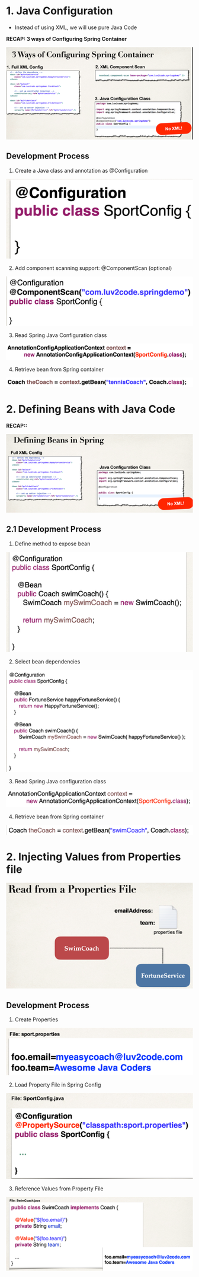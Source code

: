 # 1. Java Configuration

* Instead of using XML, we will use pure Java Code

**RECAP: 3 ways of Configuring Spring Container**

<img src="./public/screenshot/8_ioc_java_code/1.png"/>

## Development Process

1. Create a Java class and annotation as @Configuration
<img src="./public/screenshot/8_ioc_java_code/2.png"/>

2. Add component scanning support: @ComponentScan (optional)
<img src="./public/screenshot/8_ioc_java_code/3.png"/>

3. Read Spring Java Configuration class
<img src="./public/screenshot/8_ioc_java_code/4.png"/>

4. Retrieve bean from Spring container
<img src="./public/screenshot/8_ioc_java_code/5.png"/>

# 2. Defining Beans with Java Code

**RECAP::**

<img src="./public/screenshot/8_ioc_java_code/6.png"/>

## 2.1 Development Process

1. Define method to expose bean
<img src="./public/screenshot/8_ioc_java_code/7.png"/>

2. Select bean dependencies 
<img src="./public/screenshot/8_ioc_java_code/8.png"/>

3. Read Spring Java configuration class
<img src="./public/screenshot/8_ioc_java_code/9.png"/>

4. Retrieve bean from Spring container
<img src="./public/screenshot/8_ioc_java_code/10.png"/>


# 2. Injecting Values from Properties file

<img src="./public/screenshot/8_ioc_java_code/11.png"/>

## Development Process
1. Create Properties
<img src="./public/screenshot/8_ioc_java_code/12.png"/>

2. Load Property File in Spring Config
<img src="./public/screenshot/8_ioc_java_code/13.png"/>

3. Reference Values from Property File
<img src="./public/screenshot/8_ioc_java_code/14.png"/>

